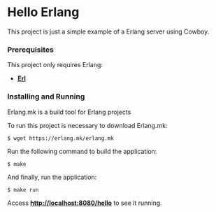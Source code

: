 #  Hello Erlang

This project is just a simple example of a Erlang server using Cowboy.

### Prerequisites

This project only requires Erlang:
* **[Erl](http://erlang.org/doc/installation_guide/users_guide.html)**
### Installing and Running

Erlang.mk is a build tool for Erlang projects

To run this project is necessary to download Erlang.mk:
```
$ wget https://erlang.mk/erlang.mk
```

Run the following command to build the application:
```
$ make
```

And finally, run the application:
```
$ make run
```

Access **[http://localhost:8080/hello](http://localhost:8080/hello)** to see it running.
